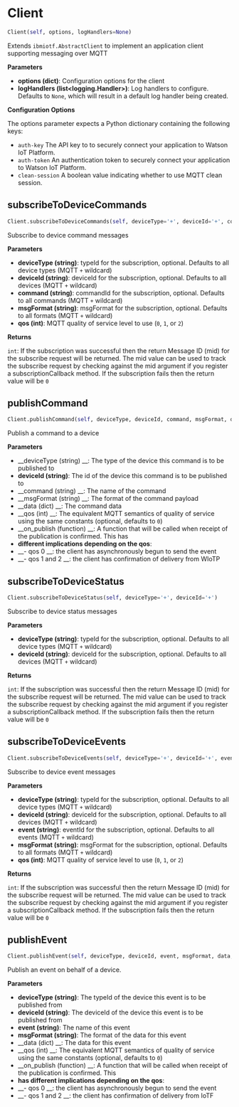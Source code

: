 <h1 id="ibmiotf.application.Client">Client</h1>

```python
Client(self, options, logHandlers=None)
```

Extends `ibmiotf.AbstractClient` to implement an application client supporting
messaging over MQTT

__Parameters__

- __options (dict)__: Configuration options for the client
- __logHandlers (list<logging.Handler>)__: Log handlers to configure.  Defaults to `None`,
    which will result in a default log handler being created.

__Configuration Options__

The options parameter expects a Python dictionary containing the following keys:

- `auth-key` The API key to to securely connect your application to Watson IoT Platform.
- `auth-token` An authentication token to securely connect your application to Watson IoT Platform.
- `clean-session` A boolean value indicating whether to use MQTT clean session.

<h2 id="ibmiotf.application.Client.subscribeToDeviceCommands">subscribeToDeviceCommands</h2>

```python
Client.subscribeToDeviceCommands(self, deviceType='+', deviceId='+', command='+', msgFormat='+')
```

Subscribe to device command messages

__Parameters__

- __deviceType (string)__: typeId for the subscription, optional.  Defaults to all device types (MQTT `+` wildcard)
- __deviceId (string)__: deviceId for the subscription, optional.  Defaults to all devices (MQTT `+` wildcard)
- __command (string)__: commandId for the subscription, optional.  Defaults to all commands (MQTT `+` wildcard)
- __msgFormat (string)__: msgFormat for the subscription, optional.  Defaults to all formats (MQTT `+` wildcard)
- __qos (int)__: MQTT quality of service level to use (`0`, `1`, or `2`)

__Returns__

`int`: If the subscription was successful then the return Message ID (mid) for the subscribe request
    will be returned. The mid value can be used to track the subscribe request by checking against
    the mid argument if you register a subscriptionCallback method.
    If the subscription fails then the return value will be `0`

<h2 id="ibmiotf.application.Client.publishCommand">publishCommand</h2>

```python
Client.publishCommand(self, deviceType, deviceId, command, msgFormat, data=None, qos=0, on_publish=None)
```

Publish a command to a device

__Parameters__

- __deviceType (string) __: The type of the device this command is to be published to
- __deviceId (string)__: The id of the device this command is to be published to
- __command (string) __: The name of the command
- __msgFormat (string) __: The format of the command payload
- __data (dict) __: The command data
- __qos (int) __: The equivalent MQTT semantics of quality of service using the same constants (optional, defaults to `0`)
- __on_publish (function) __: A function that will be called when receipt of the publication is confirmed.  This has
- __different implications depending on the qos__:
- __- qos 0 __: the client has asynchronously begun to send the event
- __- qos 1 and 2 __: the client has confirmation of delivery from WIoTP

<h2 id="ibmiotf.application.Client.subscribeToDeviceStatus">subscribeToDeviceStatus</h2>

```python
Client.subscribeToDeviceStatus(self, deviceType='+', deviceId='+')
```

Subscribe to device status messages

__Parameters__

- __deviceType (string)__: typeId for the subscription, optional.  Defaults to all device types (MQTT `+` wildcard)
- __deviceId (string)__: deviceId for the subscription, optional.  Defaults to all devices (MQTT `+` wildcard)

__Returns__

`int`: If the subscription was successful then the return Message ID (mid) for the subscribe request
    will be returned. The mid value can be used to track the subscribe request by checking against
    the mid argument if you register a subscriptionCallback method.
    If the subscription fails then the return value will be `0`

<h2 id="ibmiotf.application.Client.subscribeToDeviceEvents">subscribeToDeviceEvents</h2>

```python
Client.subscribeToDeviceEvents(self, deviceType='+', deviceId='+', event='+', msgFormat='+', qos=0)
```

Subscribe to device event messages

__Parameters__

- __deviceType (string)__: typeId for the subscription, optional.  Defaults to all device types (MQTT `+` wildcard)
- __deviceId (string)__: deviceId for the subscription, optional.  Defaults to all devices (MQTT `+` wildcard)
- __event (string)__: eventId for the subscription, optional.  Defaults to all events (MQTT `+` wildcard)
- __msgFormat (string)__: msgFormat for the subscription, optional.  Defaults to all formats (MQTT `+` wildcard)
- __qos (int)__: MQTT quality of service level to use (`0`, `1`, or `2`)

__Returns__

`int`: If the subscription was successful then the return Message ID (mid) for the subscribe request
    will be returned. The mid value can be used to track the subscribe request by checking against
    the mid argument if you register a subscriptionCallback method.
    If the subscription fails then the return value will be `0`

<h2 id="ibmiotf.application.Client.publishEvent">publishEvent</h2>

```python
Client.publishEvent(self, deviceType, deviceId, event, msgFormat, data, qos=0, on_publish=None)
```

Publish an event on behalf of a device.

__Parameters__

- __deviceType (string)__: The typeId of the device this event is to be published from
- __deviceId (string)__: The deviceId of the device this event is to be published from
- __event (string)__: The name of this event
- __msgFormat (string)__: The format of the data for this event
- __data (dict) __: The data for this event
- __qos (int) __: The equivalent MQTT semantics of quality of service using the same constants (optional, defaults to `0`)
- __on_publish (function) __: A function that will be called when receipt of the publication is confirmed.  This
- __has different implications depending on the qos__:
- __- qos 0 __: the client has asynchronously begun to send the event
- __- qos 1 and 2 __: the client has confirmation of delivery from IoTF


